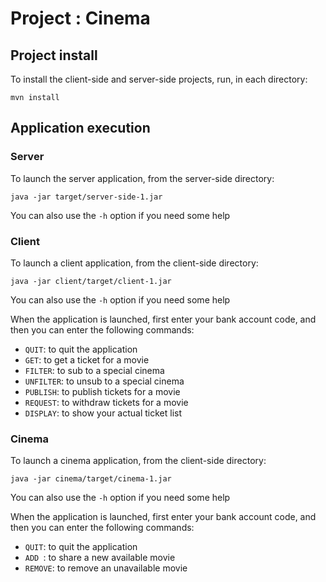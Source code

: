 # Project : Cinema

## Project install

To install the client-side and server-side projects, run, in each directory:

    mvn install
	
## Application execution

### Server
To launch the server application, from the server-side directory:

    java -jar target/server-side-1.jar

You can also use the `-h` option if you need some help

### Client
To launch a client application, from the client-side directory:
	
    java -jar client/target/client-1.jar

You can also use the `-h` option if you need some help

When the application is launched, first enter your bank account code, and then you can enter the following
commands:
* `QUIT`: to quit the application
* `GET`: to get a ticket for a movie
* `FILTER`: to sub to a special cinema
* `UNFILTER`: to unsub to a special cinema
* `PUBLISH`: to publish tickets for a movie
* `REQUEST`: to withdraw tickets for a movie
* `DISPLAY`: to show your actual ticket list


### Cinema
To launch a cinema application, from the client-side directory:
	
    java -jar cinema/target/cinema-1.jar

You can also use the `-h` option if you need some help

When the application is launched, first enter your bank account code, and then you can enter the following
commands:
* `QUIT`: to quit the application
* `ADD `: to share a new available movie
* `REMOVE`: to remove an unavailable movie
